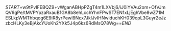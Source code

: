 $START$+w9tPvIFEBQZ9+vWganABHpPZgT4m1LXVbj6/iJ0iYVAu2om+OfVJmQV6gPe/tMVPYpzaRxauB1GA8b8ehLcchYhnFPwST7EN1xLjEghVbe8wZ71MESLkpWMThbqog6E9iR8yrPewI9Ncx7JklJvIHNwiduchKH039opL3Guyr2eJzzbcHLKy3eBjAkcYUoKh2YXk5J4p6kz6RdMsQ78Wg==$END$